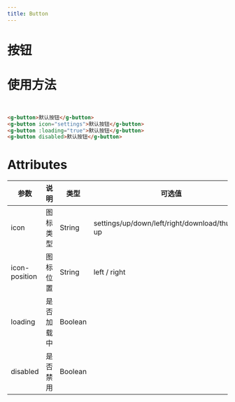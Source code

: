 ```yaml
---
title: Button
---
```

# 按钮

# 使用方法
<br />
<ClientOnly>
  <button-demos></button-demos>
</ClientOnly>

```html
<g-button>默认按钮</g-button>
<g-button icon="settings">默认按钮</g-button>
<g-button :loading="true">默认按钮</g-button>
<g-button disabled>默认按钮</g-button>
```

# Attributes
| 参数 | 说明 | 类型 | 可选值 | 默认值 |
| ------ | ------ | ------ | ------ | ------ |
|icon|图标类型|String|settings/up/down/left/right/download/thumbs-up|——|
|icon-position|图标位置|String|left / right|left|
|loading|是否加载中|Boolean|   |false|
|disabled|是否禁用|Boolean|   |false|